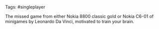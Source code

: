 Tags: #singleplayer  

The missed game from either Nokia 8800 classic gold or Nokia C6-01 of minigames by Leonardo Da Vinci, motivated to train your brain.